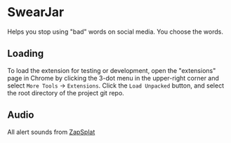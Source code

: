 SwearJar
========

Helps you stop using "bad" words on social media. You choose the words.


Loading
-------

To load the extension for testing or development, open the "extensions" page in Chrome by clicking the 3-dot menu in 
the upper-right corner and select `More Tools` -> `Extensions`. Click the `Load Unpacked` button, and select the
root directory of the project git repo.


Audio
-----

All alert sounds from [ZapSplat](https://www.zapsplat.com)